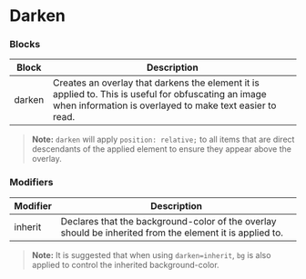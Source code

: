 # Darken

### Blocks

| Block  | Description                                                                                                                                                      |
| ------ | ---------------------------------------------------------------------------------------------------------------------------------------------------------------- |
| darken | Creates an overlay that darkens the element it is applied to. This is useful for obfuscating an image when information is overlayed to make text easier to read. |

> **Note:** `darken` will apply `position: relative;` to all items that are direct descendants of the applied element to ensure they appear above the overlay.

### Modifiers

| Modifier | Description                                                                                              |
| -------- | -------------------------------------------------------------------------------------------------------- |
| inherit  | Declares that the background-color of the overlay should be inherited from the element it is applied to. |

> **Note:** It is suggested that when using `darken=inherit`, `bg` is also applied to control the inherited background-color. 
